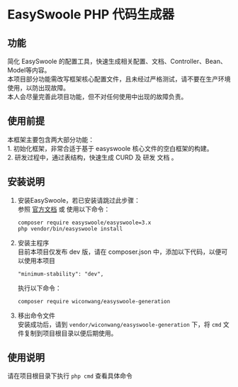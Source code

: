 # EasySwoole PHP 代码生成器

## 功能
简化 EasySwoole 的配置工具，快速生成相关配置、文档、Controller、Bean、Model等内容。    
本项目部分功能需改写框架核心配置文件，且未经过严格测试，请不要在生产环境使用，以防出现故障。   
本人会尽量完善此项目功能，但不对任何使用中出现的故障负责。

## 使用前提
本框架主要包含两大部分功能：    
    1. 初始化框架，非常合适于基于 easyswoole 核心文件的空白框架的构建。    
    2. 研发过程中，通过表结构，快速生成 CURD 及 研发 文档 。

## 安装说明
1. 安装EasySwoole，若已安装请跳过此步骤：  
    参照 [官方文档](https://www.easyswoole.com/Cn/Introduction/install.html)  或 使用以下命令：
    ```
    composer require easyswoole/easyswoole=3.x
    php vendor/bin/easyswoole install
    ```

2. 安装主程序  
    目前本项目仅发布 dev 版，请在 composer.json 中，添加以下代码，以便可以使用本项目
    ```
    "minimum-stability": "dev",
    ```  
    执行以下命令：
    ```
    composer require wiconwang/easyswoole-generation
    ```

3. 移出命令文件    
    安装成功后，请到 `vendor/wiconwang/easyswoole-generation` 下，将 `cmd` 文件复制到项目根目录以便后期使用。


## 使用说明
请在项目根目录下执行 `php cmd` 查看具体命令